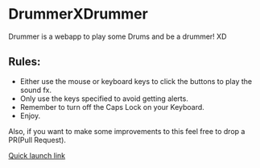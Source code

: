 # DrummerXDrummer
Drummer is a webapp to play some Drums and be a drummer! XD

## Rules:
- Either use the mouse or keyboard keys to click the buttons to play the sound fx.
- Only use the keys specified to avoid getting alerts.
- Remember to turn off the Caps Lock on your Keyboard.
- Enjoy. 

Also, if you want to make some improvements to this feel free to drop a PR(Pull Request).

[Quick launch link](https://shahbaazx786.github.io/DrummerXDrummer/ "Go to deployed link")